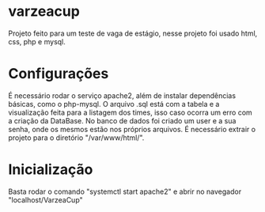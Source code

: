 # varzeacup
Projeto feito para um teste de vaga de estágio, nesse projeto foi usado html, css, php e mysql.

# Configurações
É necessário rodar o serviço apache2, além de instalar dependências básicas, como o php-mysql.
O arquivo .sql está com a tabela e a visualização feita para a listagem dos times, isso caso ocorra um erro com a criação da DataBase.
No banco de dados foi criado um user e a sua senha, onde os mesmos estão nos próprios arquivos.
É necessário extrair o projeto para o diretório "/var/www/html/".

# Inicialização
Basta rodar o comando "systemctl start apache2" e abrir no navegador "localhost/VarzeaCup"
